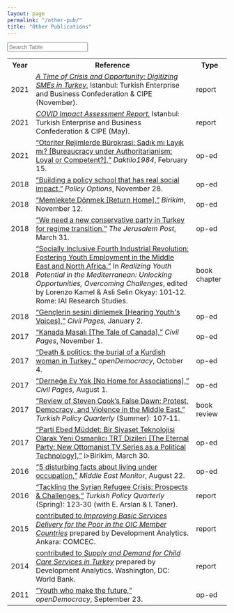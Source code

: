 ```yaml
---
layout: page
permalink: "/other-pub/"
title: "Other Publications"
---
```


<html lang="en">
<head>
  <meta charset="UTF-8">
  <meta name="viewport" content="width=device-width, initial-scale=1.0">
  <meta http-equiv="X-UA-Compatible" content="ie=edge">
  <link rel="stylesheet" href="/assets/css/bulma.min.css" />
  <style>
    .subtitle>a{
      text-decoration: underline;
    }
  </style>
</head>
<body>
  <div class="container">
    <div class="column is-full">
      <input class="input" type="text" placeholder="Search Table" id="contact-filter">
    </div>
    <div class="column">
      <table id="contact-table" class="table is-fullwidth is-striped">
        <tr>
          <th>Year</th>
          <th>Reference</th>
          <th>Type</th>
        </tr>
        <tr>
          <td>2021</td>
          <td> <a href="https://turkonfed.org/en/detail/3578/a-time-of-crisis-and-opportunity-digitizing-smes-in-turkey"><i>A Time of Crisis and Opportunity: Digitizing SMEs in Turkey.</i></a> Istanbul: Turkish Enterprise and Business Confederation & CIPE (November).</td>
          <td>report</td>
        </tr>
        <tr>
          <td>2021</td>
          <td> <a href="https://turkonfed.org/en/detail/3458/covid-19-impact-assessment-report"><i>COVID Impact Assessment Report.</i></a> Istanbul: Turkish Enterprise and Business Confederation & CIPE (May).</td>
          <td>report</td>
        </tr>
        <tr>
          <td>2021</td>
          <td> <a href="https://daktilo1984.com/forum/otoriter-rejimlerde-burokrasi-sadik-mi-layik-mi/">“Otoriter Rejimlerde Bürokrasi: Sadık mı Layık mı? [Bureaucracy under Authoritarianism: Loyal or Competent?],”</a> <i>Daktilo1984</i>, February 15.</td>
          <td>op-ed</td>
        </tr>
        <tr>
          <td>2018</td>
          <td> <a href="https://policyoptions.irpp.org/magazines/february-2018/building-a-policy-school-that-has-real-social-impact/">“Building a policy school that has real social impact,”</a>  <i>Policy Options</i>, November 28. </td>
          <td>op-ed</td>
        </tr>
        <tr>
          <td>2018</td>
          <td> <a href="https://birikimdergisi.com/guncel/9210/memlekete-donmek">“Memlekete Dönmek [Return Home],”</a>  <i>Birikim</i>, November 12.  </td>
          <td>op-ed</td>
        </tr>
        <tr>
          <td>2018</td>
          <td> <a href="https://www.jpost.com/Opinion/We-need-a-new-conservative-party-in-Turkey-for-regime-transition-585286">“We need a new conservative party in Turkey for regime transition,”</a>  <i>The Jerusalem Post</i>, March 31.  </td>
          <td>op-ed</td>
        </tr>
        <tr>
          <td>2018</td>
          <td> <a href="https://www.iai.it/en/pubblicazioni/realizing-youth-potential-mediterranean-unlocking-opportunities-overcoming-challenges">“Socially Inclusive Fourth Industrial Revolution: Fostering Youth Employment in the Middle East and North Africa.”</a>  In <i>Realizing Youth Potential in the Mediterranean: Unlocking Opportunities, Overcoming Challenges</i>, edited by Lorenzo Kamel & Asli Selin Okyay: 101‑12. Rome: IAI Research Studies.  </td>
          <td>book chapter</td>
          </tr>
          <tr>
          <td>2018</td>
          <td> <a href="https://www.sivilsayfalar.org/2018/01/02/genclerin-sesini-dinlemek/">“Gençlerin sesini dinlemek [Hearing Youth's Voices],”</a>  <i>Civil Pages</i>, January 2.  </td>
          <td>op-ed</td>
          </tr>
          <tr>
          <td>2017</td>
          <td> <a href="https://www.sivilsayfalar.org/2017/11/01/kanada-masali/">“Kanada Masalı [The Tale of Canada],”</a>  <i>Civil Pages</i>, November 1.  </td>
          <td>op-ed</td>
          </tr>
           <tr>
          <td>2017</td>
          <td> <a href="https://www.opendemocracy.net/en/north-africa-west-asia/politics-death-kurdish-turkey-kurd/">“Death & politics: the burial of a Kurdish woman in Turkey,”</a>  <i>openDemocracy</i>,  October 4. </td>
          <td>op-ed</td>
          </tr>
          <tr>
          <td>2017</td>
          <td> <a href="https://www.sivilsayfalar.org/2017/08/01/dernege-ev-yok/">“Derneğe Ev Yok [No Home for Associations],”</a>  <i>Civil Pages</i>, August 1.  </td>
          <td>op-ed</td>
          </tr>
          <tr>
          <td>2017</td>
          <td> <a href="http://turkishpolicy.com/files/articlepdf/book-review-false-dawn-protest-democracy-and-violence-in-the-new-middle-east_en_1847.pdf">“Review of Steven Cook’s False Dawn: Protest, Democracy, and Violence in the Middle East.”</a>  <i>Turkish Policy Quarterly</i> (Summer): 107‑11.  </td>
          <td>book review</td>
          </tr>
          <tr>
          <td>2017</td>
          <td> <a href="https://birikimdergisi.com/guncel/8236/parti-ebed-muddet-bir-siyaset-teknolojisi-olarak-yeni-osmanlici-trt-dizileri">“Parti Ebed Müddet: Bir Siyaset Teknolojisi Olarak Yeni Osmanlıcı TRT Dizileri [The Eternal Party: New Ottomanist TV Series as a Political Technology],”</a>  i>Birikim</i>, March 30.  </td>
          <td>op-ed</td>
          </tr>
          <tr>
          <td>2016</td>
          <td> <a href="https://www.middleeastmonitor.com/20160822-5-disturbing-facts-about-living-under-occupation/">“5 disturbing facts about living under occupation,”</a>  <i>Middle East Monitor</i>, August 22. </td>
          <td>op-ed</td>
          </tr>
          <tr>
          <td>2016</td>
          <td> <a href="http://turkishpolicy.com/article/803/tackling-the-syrian-refugee-crisis-prospects-challenges">“Tackling the Syrian Refugee Crisis: Prospects & Challenges,”</a>   <i>Turkish Policy Quarterly</i> (Spring): 123‑30 (with E. Arslan & I. Taner). </td>
          <td>report</td>
          </tr>
          <tr>
          <td>2015</td>
          <td> <a href="http://ebook.comcec.org/Kutuphane/Icerik/Yayinlar/Analitik_Calismalar/Yoksullugun_Azaltilmasi/Toplanti6/files/assets/common/downloads/publication.pdf">contributed to <i>Improving Basic Services Delivery for the Poor in the OIC Member Countries</i></a>  prepared by Development Analytics. Ankara: COMCEC. </td>
          <td>report</td>
          </tr>
          <tr>
          <td>2014</td>
          <td> <a href="https://docs.wixstatic.com/ugd/b70f3f_fbc0cd4b7e4049d7ade1c182d66aa3f7.pdf">contributed to <i>Supply and Demand for Child Care Services in Turkey</i></a>  prepared by Development Analytics. Washington, DC: World Bank. </td>
          <td>report</td>
          </tr>
          <tr>
          <td>2011</td>
          <td> <a href="https://www.opendemocracy.net/en/youth-who-make-future/">“Youth who make the future,”</a>  <i>openDemocracy</i>, September 23.  </td>
          <td>op-ed</td>
          </tr>
      </table>
    </div>
  </div>


  <script src="/assets/css/jquery-3.5.1.slim.min.js"></script>

  <script src="/assets/css/filter-table.js"></script>

  <script>
  (function ($) {
    $(document).ready(function () {
      $('#contact-table').filterTable('#contact-filter');
    });
  })(jQuery);
  
  </script>
</body>
</html>




